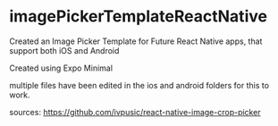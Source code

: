 # imagePickerTemplateReactNative
Created an Image Picker Template for Future React Native apps, that support both iOS and Android

Created using Expo Minimal 

multiple files have been edited in the ios and android folders for this to work.

sources: https://github.com/ivpusic/react-native-image-crop-picker
